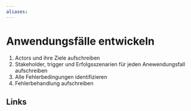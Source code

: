 ```yaml
---
aliases: 
---
```

# Anwendungsfälle entwickeln 
1. Actors und ihre Ziele aufschreiben
2. Stakeholder, trigger und Erfolgsszenarien für jeden Anewendungsfall aufschreiben
3. Alle Fehlerbedingungen identifizieren
4. Fehlerbehandlung aufschreiben

## Links